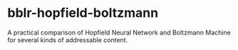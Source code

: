 # bblr-hopfield-boltzmann
A practical comparison of Hopfield Neural Network and Boltzmann Machine for several kinds of addressable content.

